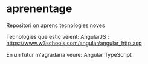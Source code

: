 # aprenentage
Repositori on aprenc tecnologies noves

Tecnologies que estic veient:
AngularJS : https://www.w3schools.com/angular/angular_http.asp 

En un futur m'agradaria veure:
Angular
TypeScript
